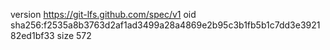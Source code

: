 version https://git-lfs.github.com/spec/v1
oid sha256:f2535a8b3763d2af1ad3499a28a4869e2b95c3b1fb5b1c7dd3e392182ed1bf33
size 572

